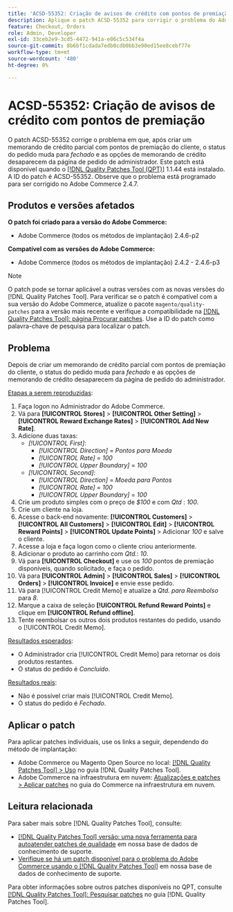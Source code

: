 ```yaml
---
title: 'ACSD-55352: Criação de avisos de crédito com pontos de premiação'
description: Aplique o patch ACSD-55352 para corrigir o problema do Adobe Commerce em que, após criar um aviso de crédito parcial com pontos de premiação do cliente, o status do pedido muda para *fechado* e as opções de aviso de crédito desaparecem da página de pedido do administrador.
feature: Checkout, Orders
role: Admin, Developer
exl-id: 33ceb2e9-3cd5-4472-941a-e06c5c534f4a
source-git-commit: 8b6bf1cdada7edb0cdb0bb3e90ed15ee8cebf77e
workflow-type: tm+mt
source-wordcount: '480'
ht-degree: 0%

---
```


# ACSD-55352: Criação de avisos de crédito com pontos de premiação

O patch ACSD-55352 corrige o problema em que, após criar um memorando de crédito parcial com pontos de premiação do cliente, o status do pedido muda para *fechado* e as opções de memorando de crédito desaparecem da página de pedido de administrador. Este patch está disponível quando o [[!DNL Quality Patches Tool (QPT)]](/help/announcements/adobe-commerce-announcements/magento-quality-patches-released-new-tool-to-self-serve-quality-patches.md) 1.1.44 está instalado. A ID do patch é ACSD-55352. Observe que o problema está programado para ser corrigido no Adobe Commerce 2.4.7.

## Produtos e versões afetados

**O patch foi criado para a versão do Adobe Commerce:**

* Adobe Commerce (todos os métodos de implantação) 2.4.6-p2

**Compatível com as versões do Adobe Commerce:**

* Adobe Commerce (todos os métodos de implantação) 2.4.2 - 2.4.6-p3

>[!NOTE]
>
>O patch pode se tornar aplicável a outras versões com as novas versões do [!DNL Quality Patches Tool]. Para verificar se o patch é compatível com a sua versão do Adobe Commerce, atualize o pacote `magento/quality-patches` para a versão mais recente e verifique a compatibilidade na [[!DNL Quality Patches Tool]: página Procurar patches](https://experienceleague.adobe.com/tools/commerce-quality-patches/index.html). Use a ID do patch como palavra-chave de pesquisa para localizar o patch.

## Problema

Depois de criar um memorando de crédito parcial com pontos de premiação do cliente, o status do pedido muda para *fechado* e as opções de memorando de crédito desaparecem da página de pedido do administrador.

<u>Etapas a serem reproduzidas</u>:

1. Faça logon no Administrador do Adobe Commerce.
2. Vá para **[!UICONTROL Stores]** > **[!UICONTROL Other Setting]** > **[!UICONTROL Reward Exchange Rates]** > **[!UICONTROL Add New Rate]**.
3. Adicione duas taxas:
   * *[!UICONTROL First]*:
      * *[!UICONTROL Direction]* = *Pontos para Moeda*
      * *[!UICONTROL Rate]* = *100*
      * *[!UICONTROL Upper Boundary]* = *100*
   * *[!UICONTROL Second]*:
      * *[!UICONTROL Direction]* = *Moeda para Pontos*
      * *[!UICONTROL Rate]* = *100*
      * *[!UICONTROL Upper Boundary]* = *100*
4. Crie um produto simples com o preço de *$100* e com *Qtd* : *100*.
5. Crie um cliente na loja.
6. Acesse o back-end novamente: **[!UICONTROL Customers]** > **[!UICONTROL All Customers]** > **[!UICONTROL Edit]** > **[!UICONTROL Reward Points]** > **[!UICONTROL Update Points]** > Adicionar *100* e salve o cliente.
7. Acesse a loja e faça logon como o cliente criou anteriormente.
8. Adicionar o produto ao carrinho com *Qtd.*: *10*.
9. Vá para **[!UICONTROL Checkout]** e use os *100* pontos de premiação disponíveis, quando solicitado, e faça o pedido.
10. Vá para **[!UICONTROL Admin]** > **[!UICONTROL Sales]** > **[!UICONTROL Orders]** > **[!UICONTROL Invoice]** e envie esse pedido.
11. Vá para [!UICONTROL Credit Memo] e atualize a *Qtd. para Reembolso* para *8*.
12. Marque a caixa de seleção **[!UICONTROL Refund Reward Points]** e clique em **[!UICONTROL Refund offline]**.
13. Tente reembolsar os outros dois produtos restantes do pedido, usando o [!UICONTROL Credit Memo].

<u>Resultados esperados</u>:

* O Administrador cria [!UICONTROL Credit Memo] para retornar os dois produtos restantes.
* O status do pedido é *Concluído*.

<u>Resultados reais</u>:

* Não é possível criar mais [!UICONTROL Credit Memo].
* O status do pedido é *Fechado*.

## Aplicar o patch

Para aplicar patches individuais, use os links a seguir, dependendo do método de implantação:

* Adobe Commerce ou Magento Open Source no local: [[!DNL Quality Patches Tool] > Uso](https://experienceleague.adobe.com/docs/commerce-operations/tools/quality-patches-tool/usage.html) no guia [!DNL Quality Patches Tool].
* Adobe Commerce na infraestrutura em nuvem: [Atualizações e patches > Aplicar patches](https://experienceleague.adobe.com/docs/commerce-cloud-service/user-guide/develop/upgrade/apply-patches.html) no guia do Commerce na infraestrutura em nuvem.

## Leitura relacionada

Para saber mais sobre [!DNL Quality Patches Tool], consulte:

* [[!DNL Quality Patches Tool] versão: uma nova ferramenta para autoatender patches de qualidade](/help/announcements/adobe-commerce-announcements/magento-quality-patches-released-new-tool-to-self-serve-quality-patches.md) em nossa base de dados de conhecimento de suporte.
* [Verifique se há um patch disponível para o problema do Adobe Commerce usando o [!DNL Quality Patches Tool]](/help/support-tools/patches-available-in-qpt-tool/check-patch-for-magento-issue-with-magento-quality-patches.md) em nossa base de dados de conhecimento de suporte.

Para obter informações sobre outros patches disponíveis no QPT, consulte [[!DNL Quality Patches Tool]: Pesquisar patches](https://experienceleague.adobe.com/tools/commerce-quality-patches/index.html) no guia [!DNL Quality Patches Tool].
